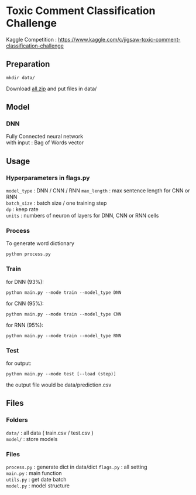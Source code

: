 # Toxic Comment Classification Challenge
Kaggle Competition : https://www.kaggle.com/c/jigsaw-toxic-comment-classification-challenge

## Preparation
```
mkdir data/
```
Download [all.zip](https://www.kaggle.com/c/8076/download-all) and put files in data/

## Model

### DNN
Fully Connected neural network  
with input : Bag of Words vector 

## Usage

### Hyperparameters in flags.py
`model_type` : DNN / CNN / RNN
`max_length` : max sentence length for CNN or RNN  
`batch_size` : batch size / one training step  
`dp` : keep rate  
`units` : numbers of neuron of layers for DNN, CNN or RNN cells  

### Process
To generate word dictionary
```
python process.py
```

### Train
for DNN (93%):
```
python main.py --mode train --model_type DNN
```
for CNN (95%):
```
python main.py --mode train --model_type CNN
```
for RNN (95%):
```
python main.py --mode train --model_type RNN
```

### Test
for output:
```
python main.py --mode test [--load (step)]
```
the output file would be data/prediction.csv

## Files

### Folders
`data/` : all data ( train.csv / test.csv )  
`model/` : store models 

### Files
`process.py` : generate dict in data/dict
`flags.py` : all setting  
`main.py` : main function  
`utils.py` : get date batch  
`model.py` : model structure  

